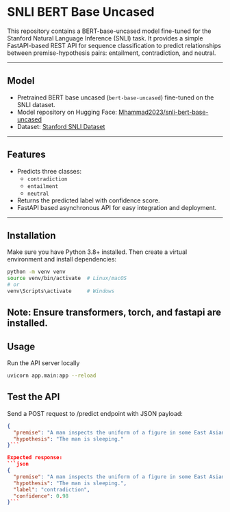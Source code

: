 # SNLI BERT Base Uncased

This repository contains a BERT-base-uncased model fine-tuned for the Stanford Natural Language Inference (SNLI) task. It provides a simple FastAPI-based REST API for sequence classification to predict relationships between premise-hypothesis pairs: entailment, contradiction, and neutral.

---

## Model

- Pretrained BERT base uncased (`bert-base-uncased`) fine-tuned on the SNLI dataset.
- Model repository on Hugging Face: [Mhammad2023/snli-bert-base-uncased](https://huggingface.co/Mhammad2023/snli-bert-base-uncased)
- Dataset: [Stanford SNLI Dataset](https://huggingface.co/datasets/stanfordnlp/snli)

---

## Features

- Predicts three classes:
  - `contradiction`
  - `entailment`
  - `neutral`
- Returns the predicted label with confidence score.
- FastAPI based asynchronous API for easy integration and deployment.

---

## Installation

Make sure you have Python 3.8+ installed. Then create a virtual environment and install dependencies:

```bash
python -m venv venv
source venv/bin/activate  # Linux/macOS
# or
venv\Scripts\activate     # Windows
```
## Note: Ensure transformers, torch, and fastapi are installed.

## Usage
Run the API server locally
```bash
uvicorn app.main:app --reload
```

## Test the API
Send a POST request to /predict endpoint with JSON payload:
```json
{
  "premise": "A man inspects the uniform of a figure in some East Asian country.",
  "hypothesis": "The man is sleeping."
}```

Expected response:
```json
{
  "premise": "A man inspects the uniform of a figure in some East Asian country.",
  "hypothesis": "The man is sleeping.",
  "label": "contradiction",
  "confidence": 0.98
}```